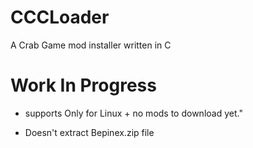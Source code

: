 # CCCLoader
A Crab Game mod installer written in C

# Work In Progress
- supports Only for Linux + no mods to download yet."

- Doesn't extract Bepinex.zip file 
